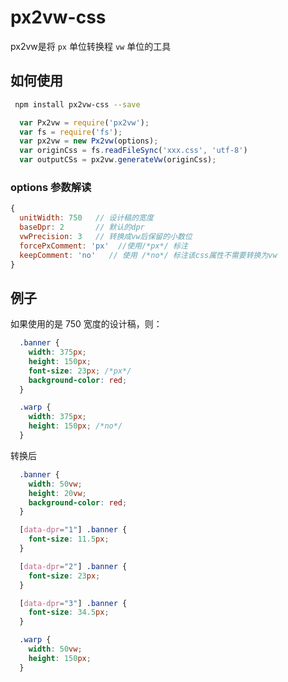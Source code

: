 # px2vw-css

px2vw是将 `px` 单位转换程 `vw` 单位的工具

## 如何使用
```bash
 npm install px2vw-css --save
```
```js
  var Px2vw = require('px2vw');
  var fs = require('fs');
  var px2vw = new Px2vw(options);
  var originCss = fs.readFileSync('xxx.css', 'utf-8')
  var outputCSs = px2vw.generateVw(originCss);
```
### options 参数解读
``` javascript
{
  unitWidth: 750   // 设计稿的宽度
  baseDpr: 2       // 默认的dpr
  vwPrecision: 3   // 转换成vw后保留的小数位
  forcePxComment: 'px'  //使用/*px*/ 标注
  keepComment: 'no'   // 使用 /*no*/ 标注该css属性不需要转换为vw
}
```

## 例子
如果使用的是 750 宽度的设计稿，则：
```css
  .banner {
    width: 375px;
    height: 150px;
    font-size: 23px; /*px*/
    background-color: red;
  }

  .warp {
    width: 375px;
    height: 150px; /*no*/
  }
```
转换后
```css
  .banner {
    width: 50vw;
    height: 20vw;
    background-color: red;
  }

  [data-dpr="1"] .banner {
    font-size: 11.5px;
  }

  [data-dpr="2"] .banner {
    font-size: 23px;
  }

  [data-dpr="3"] .banner {
    font-size: 34.5px;
  }

  .warp {
    width: 50vw;
    height: 150px;
  }
```




